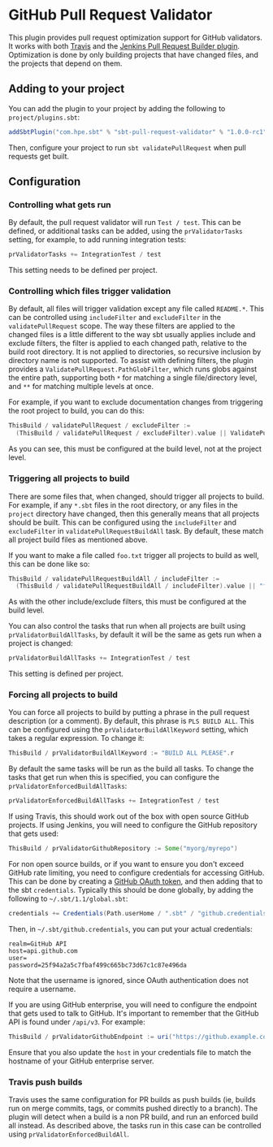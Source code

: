 # GitHub Pull Request Validator

This plugin provides pull request optimization support for GitHub validators. It works with both [Travis](https://travis-ci.org) and the [Jenkins Pull Request Builder plugin](https://wiki.jenkins-ci.org/display/JENKINS/GitHub+pull+request+builder+plugin). Optimization is done by only building projects that have changed files, and the projects that depend on them.

## Adding to your project

You can add the plugin to your project by adding the following to `project/plugins.sbt`:

```scala
addSbtPlugin("com.hpe.sbt" % "sbt-pull-request-validator" % "1.0.0-rc1")
```

Then, configure your project to run `sbt validatePullRequest` when pull requests get built.

## Configuration

### Controlling what gets run

By default, the pull request validator will run `Test / test`. This can be defined, or additional tasks can be added, using the `prValidatorTasks` setting, for example, to add running integration tests:

```scala
prValidatorTasks += IntegrationTest / test
```

This setting needs to be defined per project.

### Controlling which files trigger validation

By default, all files will trigger validation except any file called `README.*`. This can be controlled using `includeFilter` and `excludeFilter` in the `validatePullRequest` scope. The way these filters are applied to the changed files is a little different to the way sbt usually applies include and exclude filters, the filter is applied to each changed path, relative to the build root directory. It is not applied to directories, so recursive inclusion by directory name is not supported. To assist with defining filters, the plugin provides a `ValidatePullRequest.PathGlobFilter`, which runs globs against the entire path, supporting both `*` for matching a single file/directory level, and `**` for matching multiple levels at once.

For example, if you want to exclude documentation changes from triggering the root project to build, you can do this:

```scala
ThisBuild / validatePullRequest / excludeFilter :=
  (ThisBuild / validatePullRequest / excludeFilter).value || ValidatePullRequest.PathGlobFilter("docs/**")
```

As you can see, this must be configured at the build level, not at the project level.

### Triggering all projects to build

There are some files that, when changed, should trigger all projects to build. For example, if any `*.sbt` files in the root directory, or any files in the `project` directory have changed, then this generally means that all projects should be built. This can be configured using the `includeFilter` and `excludeFilter` in `validatePullRequestBuildAll` task. By default, these match all project build files as mentioned above.

If you want to make a file called `foo.txt` trigger all projects to build as well, this can be done like so:

```scala
ThisBuild / validatePullRequestBuildAll / includeFilter :=
  (ThisBuild / validatePullRequestBuildAll / includeFilter).value || "foo.txt"
```

As with the other include/exclude filters, this must be configured at the build level.

You can also control the tasks that run when all projects are built using `prValidatorBuildAllTasks`, by default it will be the same as gets run when a project is changed:

```scala
prValidatorBuildAllTasks += IntegrationTest / test
```

This setting is defined per project.

### Forcing all projects to build

You can force all projects to build by putting a phrase in the pull request description (or a comment). By default, this phrase is `PLS BUILD ALL`. This can be configured using the `prValidatorBuildAllKeyword` setting, which takes a regular expression. To change it:

```scala
ThisBuild / prValidatorBuildAllKeyword := "BUILD ALL PLEASE".r
```

By default the same tasks will be run as the build all tasks. To change the tasks that get run when this is specified, you can configure the `prValidatorEnforcedBuildAllTasks`:

```scala
prValidatorEnforcedBuildAllTasks += IntegrationTest / test
```

If using Travis, this should work out of the box with open source GitHub projects. If using Jenkins, you will need to configure the GitHub repository that gets used:

```scala
ThisBuild / prValidatorGithubRepository := Some("myorg/myrepo")
```

For non open source builds, or if you want to ensure you don't exceed GitHub rate limiting, you need to configure credentials for accessing GitHub. This can be done by creating a [GitHub OAuth token](https://help.github.com/articles/creating-a-personal-access-token-for-the-command-line/), and then adding that to the sbt `credentials`. Typically this should be done globally, by adding the following to `~/.sbt/1.1/global.sbt`:

```scala
credentials += Credentials(Path.userHome / ".sbt" / "github.credentials")
```

Then, in `~/.sbt/github.credentials`, you can put your actual credentials:

```
realm=GitHub API
host=api.github.com
user=
password=25f94a2a5c7fbaf499c665bc73d67c1c87e496da
```

Note that the username is ignored, since OAuth authentication does not require a username.

If you are using GitHub enterprise, you will need to configure the endpoint that gets used to talk to GitHub. It's important to remember that the GitHub API is found under `/api/v3`. For example:

```scala
ThisBuild / prValidatorGithubEndpoint := uri("https://github.example.com/api/v3")
```

Ensure that you also update the `host` in your credentials file to match the hostname of your GitHub enterprise server.

### Travis push builds

Travis uses the same configuration for PR builds as push builds (ie, builds run on merge commits, tags, or commits pushed directly to a branch). The plugin will detect when a build is a non PR build, and run an enforced build all instead. As described above, the tasks run in this case can be controlled using `prValidatorEnforcedBuildAll`.